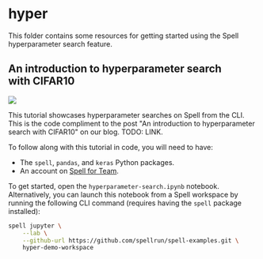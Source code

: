 # hyper

This folder contains some resources for getting started using the Spell hyperparameter search feature.

## An introduction to hyperparameter search with CIFAR10

![](https://i.imgur.com/ewmZvLw.png)

This tutorial showcases hyperparameter searches on Spell from the CLI. This is the code compliment to the post "An introduction to hyperparameter search with CIFAR10" on our blog. TODO: LINK.

To follow along with this tutorial in code, you will need to have:

* The `spell`, `pandas`, and `keras` Python packages.
* An account on [Spell for Team](https://spell.run/pricing).

To get started, open the `hyperparameter-search.ipynb` notebook. Alternatively, you can launch this notebook from a Spell workspace by running the following CLI command (requires having the `spell` package installed):

```bash
spell jupyter \
    --lab \
    --github-url https://github.com/spellrun/spell-examples.git \
    hyper-demo-workspace
```
